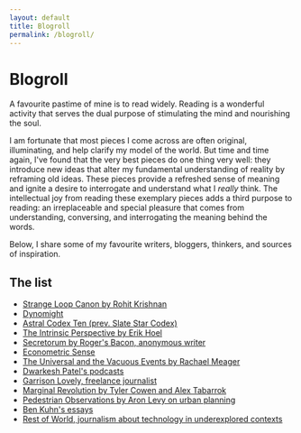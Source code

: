 ```yaml
---
layout: default
title: Blogroll
permalink: /blogroll/
---
```

# Blogroll

A favourite pastime of mine is to read widely. Reading is a wonderful activity that serves the dual purpose of stimulating the mind and nourishing the soul.

I am fortunate that most pieces I come across are often original, illuminating, and help clarify my model of the world. But time and time again, I've found that the very best pieces do one thing very well: they introduce new ideas that alter my fundamental understanding of reality by reframing old ideas. These pieces provide a refreshed sense of meaning and ignite a desire to interrogate and understand what I *really* think. The intellectual joy from reading these exemplary pieces adds a third purpose to reading: an irreplaceable and special pleasure that comes from understanding, conversing, and interrogating the meaning behind the words.

Below, I share some of my favourite writers, bloggers, thinkers, and sources of inspiration.

## The list
- [Strange Loop Canon by Rohit Krishnan](https://www.strangeloopcanon.com/)
- [Dynomight](https://dynomight.net/)
- [Astral Codex Ten (prev. Slate Star Codex)](https://www.astralcodexten.com/)
- [The Intrinsic Perspective by Erik Hoel](https://www.theintrinsicperspective.com/)
- [Secretorum by Roger's Bacon, anonymous writer](https://www.secretorum.life/)
- [Econometric Sense](https://econometricsense.blogspot.com/)
- [The Universal and the Vacuous Events by Rachael Meager](https://rottenandgood.substack.com/)
- [Dwarkesh Patel's podcasts](https://www.dwarkeshpatel.com/)
- [Garrison Lovely, freelance journalist](https://garrisonlovely.substack.com/)
- [Marginal Revolution by Tyler Cowen and Alex Tabarrok](https://marginalrevolution.com/)
- [Pedestrian Observations by Aron Levy on urban planning](https://pedestrianobservations.com/)
- [Ben Kuhn's essays](https://www.benkuhn.net/)
- [Rest of World, journalism about technology in underexplored contexts](https://restofworld.org/)